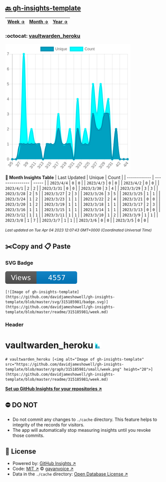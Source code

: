 ## [🔙 gh-insights-template](https://github.com/davidjameshowell/gh-insights-template)
| [**Week →**](https://github.com/davidjameshowell/gh-insights-template/blob/master/readme/315185981/week.md) | [**Month →**](https://github.com/davidjameshowell/gh-insights-template/blob/master/readme/315185981/month.md) | [**Year →**](https://github.com/davidjameshowell/gh-insights-template/blob/master/readme/315185981/year.md) |
 | ------------ | --------------- | ----- |

### :octocat: [vaultwarden_heroku](https://github.com/davidjameshowell/vaultwarden_heroku)
![Image of gh-insights-template](https://github.com/davidjameshowell/gh-insights-template/blob/master/graph/315185981/large/month.png)

**:calendar: Month Insights Table**
| Last Updated | Unique | Count |
 | ------------ | --------------- | ----- |
 | `2023/4/4` |  `0` | `0` |
 | `2023/4/3` |  `0` | `0` |
 | `2023/4/2` |  `0` | `0` |
 | `2023/4/1` |  `2` | `2` |
 | `2023/3/31` |  `0` | `0` |
 | `2023/3/30` |  `3` | `4` |
 | `2023/3/29` |  `3` | `3` |
 | `2023/3/28` |  `2` | `5` |
 | `2023/3/27` |  `2` | `3` |
 | `2023/3/26` |  `3` | `5` |
 | `2023/3/25` |  `1` | `1` |
 | `2023/3/24` |  `1` | `2` |
 | `2023/3/23` |  `1` | `1` |
 | `2023/3/22` |  `2` | `4` |
 | `2023/3/21` |  `0` | `0` |
 | `2023/3/20` |  `1` | `2` |
 | `2023/3/19` |  `1` | `1` |
 | `2023/3/18` |  `1` | `1` |
 | `2023/3/17` |  `2` | `3` |
 | `2023/3/16` |  `1` | `1` |
 | `2023/3/15` |  `1` | `1` |
 | `2023/3/14` |  `1` | `1` |
 | `2023/3/13` |  `0` | `0` |
 | `2023/3/12` |  `1` | `1` |
 | `2023/3/11` |  `1` | `1` |
 | `2023/3/10` |  `1` | `2` |
 | `2023/3/9` |  `1` | `1` |
 | `2023/3/8` |  `1` | `7` |
 | `2023/3/7` |  `1` | `1` |
 | `2023/3/6` |  `0` | `0` |
 | `2023/3/5` |  `0` | `0` |

<small><i>Last updated on Tue Apr 04 2023 12:07:43 GMT+0000 (Coordinated Universal Time)</i></small>

## ✂️Copy and 📋 Paste
### SVG Badge
[![Image of gh-insights-template](https://github.com/davidjameshowell/gh-insights-template/blob/master/svg/315185981/badge.svg)](https://github.com/davidjameshowell/gh-insights-template/blob/master/readme/315185981/week.md)
```readme
[![Image of gh-insights-template](https://github.com/davidjameshowell/gh-insights-template/blob/master/svg/315185981/badge.svg)](https://github.com/davidjameshowell/gh-insights-template/blob/master/readme/315185981/week.md)
```
### Header
# vaultwarden_heroku [<img alt="Image of gh-insights-template" src="https://github.com/davidjameshowell/gh-insights-template/blob/master/graph/315185981/small/week.png" height="20">](https://github.com/davidjameshowell/gh-insights-template/blob/master/readme/315185981/week.md)
```readme
# vaultwarden_heroku [<img alt="Image of gh-insights-template" src="https://github.com/davidjameshowell/gh-insights-template/blob/master/graph/315185981/small/week.png" height="20">](https://github.com/davidjameshowell/gh-insights-template/blob/master/readme/315185981/week.md)
```
[**Set up GitHub Insights for your repositories ↗️**](https://github.com/gayanvoice/github-insights)
## ⛔ DO NOT
- Do not commit any changes to `./cache` directory. This feature helps to integrity of the records for visitors.
- The app will automatically stop measuring insights until you revoke those commits.
## 📄 License
- Powered by: [GitHub Insights ↗️](https://github.com/gayanvoice/github-insights)
- Code: [MIT ↗️](./LICENSE) © [gayanvoice ↗️](https://github.com/gayanvoice)
- Data in the `./cache` directory: [Open Database License ↗️](https://opendatacommons.org/licenses/odbl/1-0/)